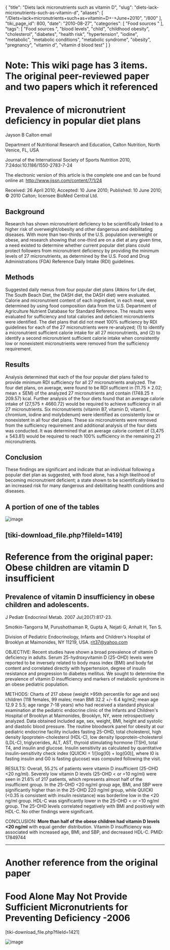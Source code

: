 {
    "title": "Diets lack micronutrients such as vitamin D",
    "slug": "diets-lack-micronutrients-such-as-vitamin-d",
    "aliases": [
        "/Diets+lack+micronutrients+such+as+vitamin+D+-+June+2010",
        "/800"
    ],
    "tiki_page_id": 800,
    "date": "2010-08-27",
    "categories": [
        "Food sources "
    ],
    "tags": [
        "Food sources ",
        "blood levels",
        "child",
        "childhood obesity",
        "cholesterol",
        "diabetes",
        "health risk",
        "hypertension",
        "iodine",
        "metabolic",
        "metabolic conditions",
        "metabolic syndrome",
        "obesity",
        "pregnancy",
        "vitamin d",
        "vitamin d blood test"
    ]
}


# Note: This wiki page has 3 items. The original peer-reviewed paper and two papers which it referenced

# Prevalence of micronutrient deficiency in popular diet plans

Jayson B Calton email

Department of Nutritional Research and Education, Calton Nutrition, North Venice, FL, USA

Journal of the International Society of Sports Nutrition 2010, 7:24doi:10.1186/1550-2783-7-24

The electronic version of this article is the complete one and can be found online at: http://www.jissn.com/content/7/1/24

Received: 	26 April 2010;  Accepted: 	10 June 2010; Published: 	10 June 2010; © 2010 Calton; licensee BioMed Central Ltd.

## Background

Research has shown micronutrient deficiency to be scientifically linked to a higher risk of overweight/obesity and other dangerous and debilitating diseases. With more than two-thirds of the U.S. population overweight or obese, and research showing that one-third are on a diet at any given time, a need existed to determine whether current popular diet plans could protect followers from micronutrient deficiency by providing the minimum levels of 27 micronutrients, as determined by the U.S. Food and Drug Administrations (FDA) Reference Daily Intake (RDI) guidelines.

## Methods

Suggested daily menus from four popular diet plans (Atkins for Life diet, The South Beach Diet, the DASH diet, the DASH diet) were evaluated. Calorie and micronutrient content of each ingredient, in each meal, were determined by using food composition data from the U.S. Department of Agriculture Nutrient Database for Standard Reference. The results were evaluated for sufficiency and total calories and deficient micronutrients were identified. The diet plans that did not meet 100% sufficiency by RDI guidelines for each of the 27 micronutrients were re-analyzed; (1) to identify a micronutrient sufficient calorie intake for all 27 micronutrients, and (2) to identify a second micronutrient sufficient calorie intake when consistently low or nonexistent micronutrients were removed from the sufficiency requirement.

## Results

Analysis determined that each of the four popular diet plans failed to provide minimum RDI sufficiency for all 27 micronutrients analyzed. The four diet plans, on average, were found to be RDI sufficient in (11.75 ± 2.02; mean ± SEM) of the analyzed 27 micronutrients and contain (1748.25 ± 209.57) kcal. Further analysis of the four diets found that an average calorie intake of (27,575 ± 4660.72) would be required to achieve sufficiency in all 27 micronutrients. Six micronutrients (vitamin B7, vitamin D, vitamin E, chromium, iodine and molybdenum) were identified as consistently low or nonexistent in all four diet plans. These six micronutrients were removed from the sufficiency requirement and additional analysis of the four diets was conducted. It was determined that an average calorie content of (3,475 ± 543.81) would be required to reach 100% sufficiency in the remaining 21 micronutrients.

## Conclusion

These findings are significant and indicate that an individual following a popular diet plan as suggested, with food alone, has a high likelihood of becoming micronutrient deficient; a state shown to be scientifically linked to an increased risk for many dangerous and debilitating health conditions and diseases.

## A portion of one of the tables

<img src="/attachments/d3.mock.jpg" alt="image">

## <span>[tiki-download_file.php?fileId=1419]</span>

# Reference from the original paper: Obese children are vitamin D insufficient

## Prevalence of vitamin D insufficiency in obese children and adolescents.

J Pediatr Endocrinol Metab. 2007 Jul;20(7):817-23.

Smotkin-Tangorra M, Purushothaman R, Gupta A, Nejati G, Anhalt H, Ten S.

Division of Pediatric Endocrinology, Infants and Children's Hospital of Brooklyn at Maimonides, NY 11219, USA. rit37@yahoo.com

OBJECTIVE: Recent studies have shown a broad prevalence of vitamin D deficiency in adults. Serum 25-hydroxyvitamin D (25-OHD) levels were reported to be inversely related to body mass index (BMI) and body fat content and correlated directly with hypertension, degree of insulin resistance and progression to diabetes mellitus. We sought to determine the prevalence of vitamin D insufficiency and markers of metabolic syndrome in an obese pediatric population.

METHODS: Charts of 217 obese (weight >95th percentile for age and sex) children (118 females, 99 males; mean BMI 32.2 +/- 6.4 kg/m2; mean age 12.9 2 5.5; age range 7-18 years) who had received a standard physical examination at the pediatric endocrine clinic of the Infants and Children's Hospital of Brooklyn at Maimonides, Brooklyn, NY, were retrospectively analyzed. Data obtained included age, sex, weight, BMI, height and systolic and diastolic blood pressure. The routine bloodwork panel for obesity at our pediatric endocrine facility includes fasting 25-OHD, total cholesterol, high density lipoprotein-cholesterol (HDL-C), low density lipoprotein-cholesterol (LDL-C), triglycerides, ALT, AST, thyroid stimulating hormone (TSH), total T4, and insulin and glucose. Insulin sensitivity as calculated by quantitative insulin-sensitivity check index (QUICKI = 1/<span>[log(I0) + log(G0)]</span>, where I0 is fasting insulin and G0 is fasting glucose) was computed following the visit.

RESULTS: Overall, 55.2% of patients were vitamin D insufficient (25-OHD <20 ng/ml). Severely low vitamin D levels (25-OHD < or =10 ng/ml) were seen in 21.6% of 217 patients, which represents almost half of the insufficient group. In the 25-OHD <20 ng/ml group age, BMI, and SBP were significantly higher than in the 25-OHD 220 ng/ml group, while QUICKI (<0.35 is consistent with insulin resistance) was borderline low in the <20 ng/ml group. HDL-C was significantly lower in the 25-OHD < or =10 ng/ml group. The 25-OHD levels correlated negatively with BMI and positively with HDL-C. No other findings were significant.

CONCLUSION:  **More than half of the obese children had vitamin D levels <20 ng/ml**  with equal gender distribution. Vitamin D insufficiency was associated with increased age, BMI, and SBP, and decreased HDL-C. PMID: 17849744

---

# Another reference from the original paper

# Food Alone May Not Provide Sufficient Micronutrients for Preventing Deficiency -2006

<span>[tiki-download_file.php?fileId=1421]</span>

<img src="/attachments/d3.mock.jpg" alt="image">